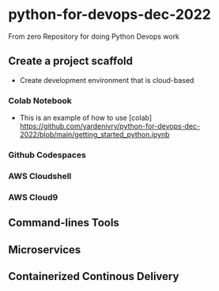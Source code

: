 # python-for-devops-dec-2022
From zero Repository for doing Python Devops work

## Create a project scaffold

* Create development environment that is cloud-based

### Colab Notebook
* This is an example of how to use [colab] https://github.com/yardenivry/python-for-devops-dec-2022/blob/main/getting_started_python.ipynb
### Github Codespaces
### AWS Cloudshell
### AWS Cloud9

## Command-lines Tools

## Microservices

## Containerized Continous Delivery
